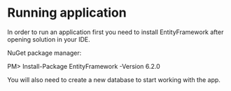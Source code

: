 # Running application

In order to run an application first you need to install EntityFramework after opening solution in your IDE. 

NuGet package manager:

PM> Install-Package EntityFramework -Version 6.2.0

You will also need to create a new database to start working with the app. 
